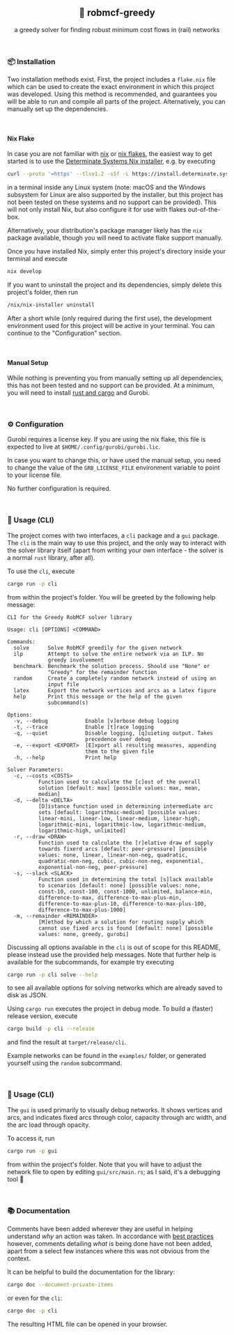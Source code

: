 <p align="center">
  <h2 align="center">🤖 robmcf-greedy</h2>
</p>

<p align="center">
	a greedy solver for finding robust minimum cost flows in (rail) networks
</p>

&nbsp;

### 📦 Installation

Two installation methods exist.
First, the project includes a `flake.nix` file which can be used to create the exact environment in which this project was developed.
Using this method is recommended, and guarantees you will be able to run and compile all parts of the project.
Alternatively, you can manually set up the dependencies.

&nbsp;
#### Nix Flake

In case you are not familiar with [nix](https://nixos.org/guides/how-nix-works/) or [nix flakes](https://nixos.wiki/wiki/Flakes), the easiest way to get started is to use the [Determinate Systems Nix installer](https://github.com/DeterminateSystems/nix-installer), e.g. by executing
```bash
curl --proto '=https' --tlsv1.2 -sSf -L https://install.determinate.systems/nix | sh -s -- install
```
in a terminal inside any Linux system (note: macOS and the Windows subsystem for Linux are also supported by the installer, but this project has not been tested on these systems and no support can be provided).
This will not only install Nix, but also configure it for use with flakes out-of-the-box.

Alternatively, your distribution's package manager likely has the `nix` package available, though you will need to activate flake support manually.

Once you have installed Nix, simply enter this project's directory inside your terminal and execute
```bash
nix develop
```

If you want to uninstall the project and its dependencies, simply delete this project's folder, then run
```bash
/nix/nix-installer uninstall
```

After a short while (only required during the first use), the development environment used for this project will be active in your terminal.
You can continue to the "Configuration" section.

&nbsp;

#### Manual Setup

While nothing is preventing you from manually setting up all dependencies, this has not been tested and no support can be provided.
At a minimum, you will need to install [rust and cargo](https://www.rust-lang.org/tools/install) and Gurobi.

&nbsp;

### ⚙️ Configuration

Gurobi requires a license key.
If you are using the nix flake, this file is expected to live at `$HOME/.config/gurobi/gurobi.lic`.

In case you want to change this, or have used the manual setup, you need to change the value of the `GRB_LICENSE_FILE` environment variable to point to your license file.

No further configuration is required.

&nbsp;

### 🚀 Usage (CLI)

The project comes with two interfaces, a `cli` package and a `gui` package.
The `cli` is the main way to use this project, and the only way to interact with the solver library itself (apart from writing your own interface - the solver is a normal `rust` library, after all).

To use the `cli`, execute
```bash
cargo run -p cli
```
from within the project's folder.
You will be greeted by the following help message:
```help
CLI for the Greedy RobMCF solver library

Usage: cli [OPTIONS] <COMMAND>

Commands:
  solve      Solve RobMCF greedily for the given network
  ilp        Attempt to solve the entire network via an ILP. No
             greedy involvement
  benchmark  Benchmark the solution process. Should use "None" or
             "Greedy" for the remainder function
  random     Create a completely random network instead of using an
             input file
  latex      Export the network vertices and arcs as a latex figure
  help       Print this message or the help of the given
             subcommand(s)

Options:
  -v, --debug            Enable [v]erbose debug logging
  -t, --trace            Enable [t]race logging
  -q, --quiet            Disable logging, [q]uieting output. Takes
                         precedence over debug
  -e, --export <EXPORT>  [E]xport all resulting measures, appending
                         them to the given file
  -h, --help             Print help

Solver Parameters:
  -c, --costs <COSTS>
          Function used to calculate the [c]ost of the overall
          solution [default: max] [possible values: max, mean,
          median]
  -d, --delta <DELTA>
          [D]istance function used in determining intermediate arc
          sets [default: logarithmic-medium] [possible values:
          linear-mini, linear-low, linear-medium, linear-high,
          logarithmic-mini, logarithmic-low, logarithmic-medium,
          logarithmic-high, unlimited]
  -r, --draw <DRAW>
          Function used to calculate the [r]elative draw of supply
          towards fixerd arcs [default: peer-pressure] [possible
          values: none, linear, linear-non-neg, quadratic,
          quadratic-non-neg, cubic, cubic-non-neg, exponential,
          exponential-non-neg, peer-pressure]
  -s, --slack <SLACK>
          Function used in determining the total [s]lack available
          to scenarios [default: none] [possible values: none,
          const-10, const-100, const-1000, unlimited, balance-min,
          difference-to-max, difference-to-max-plus-min,
          difference-to-max-plus-10, difference-to-max-plus-100,
          difference-to-max-plus-1000]
  -m, --remainder <REMAINDER>
          [M]ethod by which a solution for routing supply which
          cannot use fixed arcs is found [default: none] [possible
          values: none, greedy, gurobi]
```
Discussing all options available in the `cli` is out of scope for this README, please instead use the provided help messages.
Note that further help is available for the subcommands, for example try executing
```bash
cargo run -p cli solve --help
```
to see all available options for solving networks which are already saved to disk as JSON.

Using `cargo run` executes the project in debug mode.
To build a (faster) release version, execute
```bash
cargo build -p cli --release
```
and find the result at `target/release/cli`.

Example networks can be found in the `examples/` folder, or generated yourself using the `random` subcommand.

&nbsp;

### 🚀 Usage (CLI)

The `gui` is used primarily to visually debug networks.
It shows vertices and arcs, and indicates fixed arcs through color, capacity through arc width, and the arc load through opacity.

To access it, run
```bash
cargo run -p gui
```
from within the project's folder.
Note that you will have to adjust the network file to open by editing `gui/src/main.rs`; as I said, it's a debugging tool 🙂

&nbsp;

### 📚 Documentation

Comments have been added wherever they are useful in helping understand *why* an action was taken.
In accordance with [best practices](https://mitcommlab.mit.edu/broad/commkit/coding-and-comment-style/) however, comments detailing *what* is being done have not been added, apart from a select few instances where this was not obvious from the context.

It can be helpful to build the documentation for the library:
```bash
cargo doc --document-private-items
```
or even for the `cli`:
```bash
cargo doc -p cli
```
The resulting HTML file can be opened in your browser.

&nbsp;
